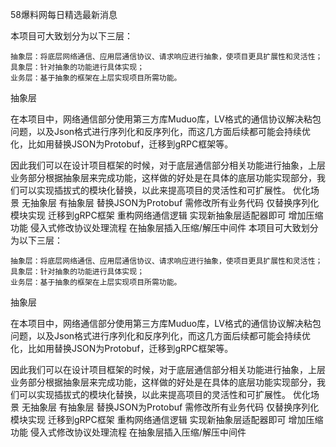 58爆料网每日精选最新消息

本项目可大致划分为以下三层：

    抽象层：将底层网络通信、应用层通信协议、请求响应进行抽象，使项目更具扩展性和灵活性；
    具象层：针对抽象的功能进行具体实现；
    业务层：基于抽象的框架在上层实现项目所需功能。

抽象层

在本项目中，网络通信部分使用第三方库Muduo库，LV格式的通信协议解决粘包问题，以及Json格式进行序列化和反序列化，而这几方面后续都可能会持续优化，比如用替换JSON为Protobuf，迁移到gRPC框架等。

因此我们可以在设计项目框架的时候，对于底层通信部分相关功能进行抽象，上层业务部分根据抽象层来完成功能，这样做的好处是在具体的底层功能实现部分，我们可以实现插拔式的模块化替换，以此来提高项目的灵活性和可扩展性。
优化场景	无抽象层	有抽象层
替换JSON为Protobuf	需修改所有业务代码	仅替换序列化模块实现
迁移到gRPC框架	重构网络通信逻辑	实现新抽象层适配器即可
增加压缩功能	侵入式修改协议处理流程	在抽象层插入压缩/解压中间件
本项目可大致划分为以下三层：

    抽象层：将底层网络通信、应用层通信协议、请求响应进行抽象，使项目更具扩展性和灵活性；
    具象层：针对抽象的功能进行具体实现；
    业务层：基于抽象的框架在上层实现项目所需功能。

抽象层

在本项目中，网络通信部分使用第三方库Muduo库，LV格式的通信协议解决粘包问题，以及Json格式进行序列化和反序列化，而这几方面后续都可能会持续优化，比如用替换JSON为Protobuf，迁移到gRPC框架等。

因此我们可以在设计项目框架的时候，对于底层通信部分相关功能进行抽象，上层业务部分根据抽象层来完成功能，这样做的好处是在具体的底层功能实现部分，我们可以实现插拔式的模块化替换，以此来提高项目的灵活性和可扩展性。
优化场景	无抽象层	有抽象层
替换JSON为Protobuf	需修改所有业务代码	仅替换序列化模块实现
迁移到gRPC框架	重构网络通信逻辑	实现新抽象层适配器即可
增加压缩功能	侵入式修改协议处理流程	在抽象层插入压缩/解压中间件
